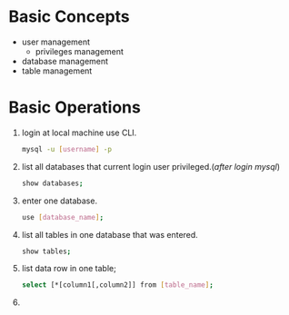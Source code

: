# Basic Concepts

+ user management
    + privileges management
+ database management
+ table management

# Basic Operations

1. login at local machine use CLI.

    ``` bash
    mysql -u [username] -p
    ```
2. list all databases that current login user privileged.(_after login mysql_)

    ``` bash
    show databases;
    ```

3. enter one database.

    ``` bash
    use [database_name];
    ```

4. list all tables in one database that was entered.

    ``` bash
    show tables;
    ```

5. list data row in one table;
    ``` bash
    select [*[column1[,column2]] from [table_name];
    ```

6. 
